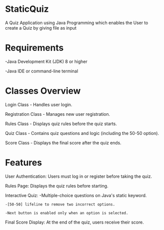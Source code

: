 # StaticQuiz
A Quiz Application using Java Programming which enables the User to create a Quiz by giving file as input 
# Requirements
-Java Development Kit (JDK) 8 or higher

-Java IDE or command-line terminal
# Classes Overview
Login Class - Handles user login.

Registration Class - Manages new user registration.

Rules Class - Displays quiz rules before the quiz starts.

Quiz Class - Contains quiz questions and logic (including the 50-50 option).

Score Class - Displays the final score after the quiz ends.
# Features
User Authentication: Users must log in or register before taking the quiz.

Rules Page: Displays the quiz rules before starting.

Interactive Quiz:
    -Multiple-choice questions on Java's static keyword.
    
    -[50-50] lifeline to remove two incorrect options.
    
    -Next button is enabled only when an option is selected.

    
Final Score Display: At the end of the quiz, users receive their score.
